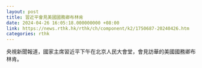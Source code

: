 ```yaml
---
layout: post
title: 習近平會見美國國務卿布林肯
date: 2024-04-26 16:05:18.000000000 +08:00
link: https://news.rthk.hk/rthk/ch/component/k2/1750687-20240426.htm
categories: rthk
---
```


央視新聞報道，國家主席習近平下午在北京人民大會堂，會見訪華的美國國務卿布林肯。
